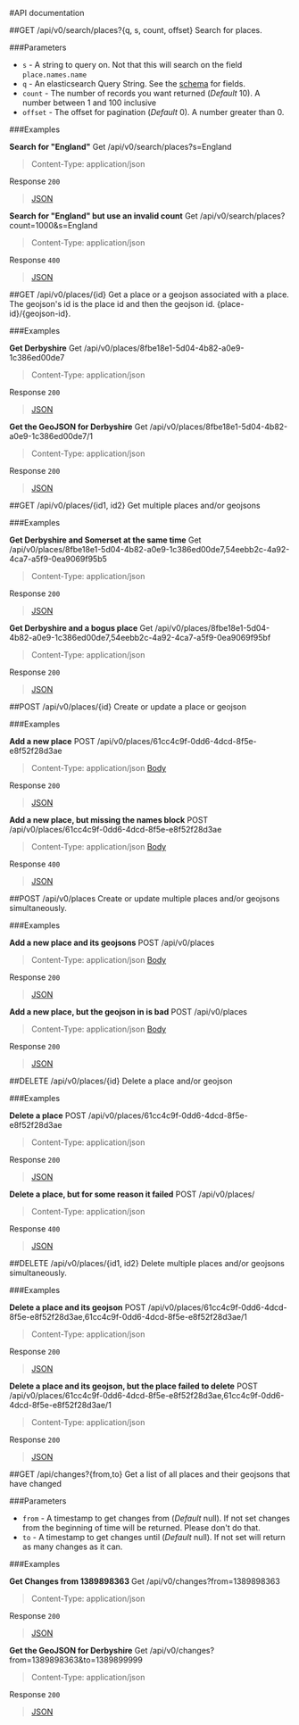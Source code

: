 #API documentation



##GET /api/v0/search/places?{q, s, count, offset}
Search for places.

###Parameters
* `s` - A string to query on. Not that this will search on the field `place.names.name`
* `q` - An elasticsearch Query String. See the [schema](https://github.com/openplacedatabase/www/blob/master/SCHEMA.md) for fields.
* `count` - The number of records you want returned (*Default* 10). A number between 1 and 100 inclusive
* `offset` - The offset for pagination (*Default* 0). A number greater than 0.

###Examples

**Search for "England"**
Get /api/v0/search/places?s=England
> Content-Type: application/json

Response `200`
> [JSON](api_examples/search-england-200.json)

**Search for "England" but use an invalid count**
Get /api/v0/search/places?count=1000&s=England
> Content-Type: application/json

Response `400`
> [JSON](api_examples/search-england-400.json)



##GET /api/v0/places/{id}
Get a place or a geojson associated with a place. 
The geojson's id is the place id and then the geojson id. {place-id}/{geojson-id}.

###Examples

**Get Derbyshire**
Get /api/v0/places/8fbe18e1-5d04-4b82-a0e9-1c386ed00de7
> Content-Type: application/json

Response `200`
> [JSON](api_examples/get-derbyshire-place.json)

**Get the GeoJSON for Derbyshire**
Get /api/v0/places/8fbe18e1-5d04-4b82-a0e9-1c386ed00de7/1
> Content-Type: application/json

Response `200`
> [JSON](api_examples/get-derbyshire-geojson.json)



##GET /api/v0/places/{id1, id2}
Get multiple places and/or geojsons

###Examples

**Get Derbyshire and Somerset at the same time**
Get /api/v0/places/8fbe18e1-5d04-4b82-a0e9-1c386ed00de7,54eebb2c-4a92-4ca7-a5f9-0ea9069f95b5
> Content-Type: application/json

Response `200`
> [JSON](api_examples/multiget-derbyshire-somerset-geojson.json)

**Get Derbyshire and a bogus place**
Get /api/v0/places/8fbe18e1-5d04-4b82-a0e9-1c386ed00de7,54eebb2c-4a92-4ca7-a5f9-0ea9069f95bf
> Content-Type: application/json

Response `200`
> [JSON](api_examples/multiget-derbyshire-bogus-geojson.json)



##POST /api/v0/places/{id}
Create or update a place or geojson

###Examples

**Add a new place**
POST /api/v0/places/61cc4c9f-0dd6-4dcd-8f5e-e8f52f28d3ae
> Content-Type: application/json
> [Body](api_examples/post-place-200-request.json)

Response `200`
> [JSON](api_examples/post-place-200-response.json)

**Add a new place, but missing the names block**
POST /api/v0/places/61cc4c9f-0dd6-4dcd-8f5e-e8f52f28d3ae
> Content-Type: application/json
> [Body](api_examples/post-place-400-request.json)

Response `400`
> [JSON](api_examples/post-place-400.json)



##POST /api/v0/places
Create or update multiple places and/or geojsons simultaneously.

###Examples

**Add a new place and its geojsons**
POST /api/v0/places
> Content-Type: application/json
> [Body](api_examples/multipost-place-200-request.json)

Response `200`
> [JSON](api_examples/multipost-place-200-response.json)

**Add a new place, but the geojson in is bad**
POST /api/v0/places
> Content-Type: application/json
> [Body](api_examples/multipost-place-400-request.json)

Response `200`
> [JSON](api_examples/multipost-place-400.json)



##DELETE /api/v0/places/{id}
Delete a place and/or geojson

###Examples

**Delete a place**
POST /api/v0/places/61cc4c9f-0dd6-4dcd-8f5e-e8f52f28d3ae
> Content-Type: application/json

Response `200`
> [JSON](api_examples/delete-place-200.json)

**Delete a place, but for some reason it failed**
POST /api/v0/places/
> Content-Type: application/json

Response `400`
> [JSON](api_examples/delete-place-400.json)



##DELETE /api/v0/places/{id1, id2}
Delete multiple places and/or geojsons simultaneously.

###Examples

**Delete a place and its geojson**
POST /api/v0/places/61cc4c9f-0dd6-4dcd-8f5e-e8f52f28d3ae,61cc4c9f-0dd6-4dcd-8f5e-e8f52f28d3ae/1
> Content-Type: application/json

Response `200`
> [JSON](api_examples/multidelete-place-200.json)

**Delete a place and its geojson, but the place failed to delete**
POST /api/v0/places/61cc4c9f-0dd6-4dcd-8f5e-e8f52f28d3ae,61cc4c9f-0dd6-4dcd-8f5e-e8f52f28d3ae/1
> Content-Type: application/json

Response `200`
> [JSON](api_examples/multidelete-place-400.json)


##GET /api/changes?{from,to}
Get a list of all places and their geojsons that have changed

###Parameters
* `from` - A timestamp to get changes from (*Default* null). If not set changes from the beginning of time will be returned. Please don't do that.
* `to` - A timestamp to get changes until (*Default* null). If not set will return as many changes as it can.

###Examples

**Get Changes from 1389898363**
Get /api/v0/changes?from=1389898363
> Content-Type: application/json

Response `200`
> [JSON](api_examples/get-changes-from.json)

**Get the GeoJSON for Derbyshire**
Get /api/v0/changes?from=1389898363&to=1389899999
> Content-Type: application/json

Response `200`
> [JSON](api_examples/get-changes-from-to.json)

